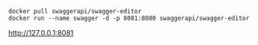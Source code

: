 ```
docker pull swaggerapi/swagger-editor
docker run --name swagger -d -p 8081:8080 swaggerapi/swagger-editor
```

http://127.0.0.1:8081